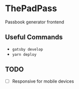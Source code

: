 # ThePadPass
Passbook generator frontend

## Useful Commands
- `gatsby develop`
- `yarn deploy`

## TODO
- [ ] Responsive for mobile devices